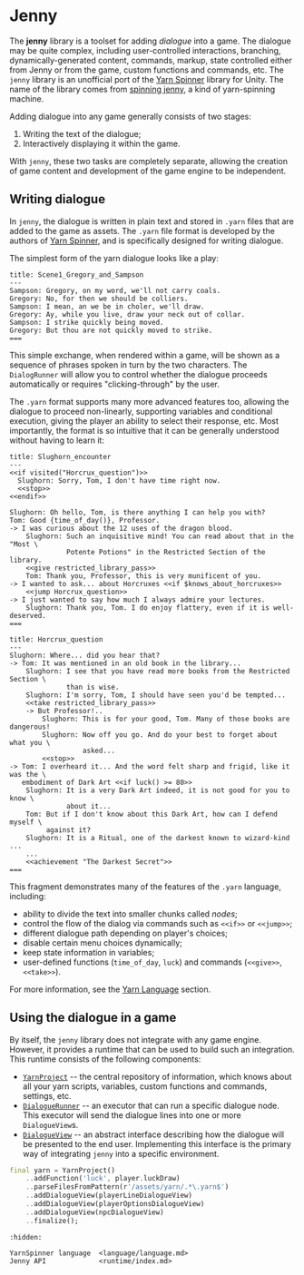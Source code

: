 # Jenny

The **jenny** library is a toolset for adding *dialogue* into a game. The dialogue may be quite 
complex, including user-controlled interactions, branching, dynamically-generated content, commands, 
markup, state controlled either from Jenny or from the game, custom functions and commands, etc. 
The `jenny` library is an unofficial port of the [Yarn Spinner] library for Unity. The name of the
library comes from [spinning jenny], a kind of yarn-spinning machine.

Adding dialogue into any game generally consists of two stages:

1. Writing the text of the dialogue;
2. Interactively displaying it within the game.

With `jenny`, these two tasks are completely separate, allowing the creation of game content and
development of the game engine to be independent.

[Yarn Spinner]: https://docs.yarnspinner.dev/
[spinning jenny]: https://en.wikipedia.org/wiki/Spinning_jenny


## Writing dialogue

In `jenny`, the dialogue is written in plain text and stored in `.yarn` files that are added
to the game as assets. The `.yarn` file format is developed by the authors of [Yarn Spinner], and
is specifically designed for writing dialogue.

The simplest form of the yarn dialogue looks like a play:

```yarn
title: Scene1_Gregory_and_Sampson
---
Sampson: Gregory, on my word, we'll not carry coals.
Gregory: No, for then we should be colliers.
Sampson: I mean, an we be in choler, we'll draw.
Gregory: Ay, while you live, draw your neck out of collar.
Sampson: I strike quickly being moved.
Gregory: But thou are not quickly moved to strike.
===
```

This simple exchange, when rendered within a game, will be shown as a sequence of phrases spoken
in turn by the two characters. The `DialogRunner` will allow you to control whether the dialogue
proceeds automatically or requires "clicking-through" by the user.

The `.yarn` format supports many more advanced features too, allowing the dialogue to proceed
non-linearly, supporting variables and conditional execution, giving the player an ability to
select their response, etc. Most importantly, the format is so intuitive that it can be generally
understood without having to learn it:

```yarn
title: Slughorn_encounter
---
<<if visited("Horcrux_question")>>
  Slughorn: Sorry, Tom, I don't have time right now.
  <<stop>>
<<endif>>

Slughorn: Oh hello, Tom, is there anything I can help you with?
Tom: Good {time_of_day()}, Professor.
-> I was curious about the 12 uses of the dragon blood.
    Slughorn: Such an inquisitive mind! You can read about that in the "Most \
              Potente Potions" in the Restricted Section of the library.
    <<give restricted_library_pass>>
    Tom: Thank you, Professor, this is very munificent of you.
-> I wanted to ask... about Horcruxes <<if $knows_about_horcruxes>>
    <<jump Horcrux_question>>
-> I just wanted to say how much I always admire your lectures.
    Slughorn: Thank you, Tom. I do enjoy flattery, even if it is well-deserved.
===

title: Horcrux_question
---
Slughorn: Where... did you hear that?
-> Tom: It was mentioned in an old book in the library...
    Slughorn: I see that you have read more books from the Restricted Section \
              than is wise.
    Slughorn: I'm sorry, Tom, I should have seen you'd be tempted...
    <<take restricted_library_pass>>
    -> But Professor!..
        Slughorn: This is for your good, Tom. Many of those books are dangerous!
        Slughorn: Now off you go. And do your best to forget about what you \
                  asked...
        <<stop>>
-> Tom: I overheard it... And the word felt sharp and frigid, like it was the \
   embodiment of Dark Art <<if luck() >= 80>>
    Slughorn: It is a very Dark Art indeed, it is not good for you to know \
              about it...
    Tom: But if I don't know about this Dark Art, how can I defend myself \
         against it?
    Slughorn: It is a Ritual, one of the darkest known to wizard-kind ...
    ...
    <<achievement "The Darkest Secret">>
===
```

This fragment demonstrates many of the features of the `.yarn` language, including:

- ability to divide the text into smaller chunks called *nodes*;
- control the flow of the dialog via commands such as `<<if>>` or `<<jump>>`;
- different dialogue path depending on player's choices;
- disable certain menu choices dynamically;
- keep state information in variables;
- user-defined functions (`time_of_day`, `luck`) and commands (`<<give>>`, `<<take>>`).

For more information, see the [Yarn Language](language/language.md) section.


## Using the dialogue in a game

By itself, the `jenny` library does not integrate with any game engine. However, it provides a
runtime that can be used to build such an integration. This runtime consists of the following
components:

- [`YarnProject`](runtime/yarn_project.md) -- the central repository of information, which knows
  about all your yarn scripts, variables, custom functions and commands, settings, etc.
- [`DialogueRunner`](runtime/dialogue_runner.md) -- an executor that can run a specific dialogue
  node. This executor will send the dialogue lines into one or more `DialogueView`s.
- [`DialogueView`](runtime/dialogue_view.md) -- an abstract interface describing how the dialogue
  will be presented to the end user. Implementing this interface is the primary way of integrating
  `jenny` into a specific environment.

```dart
final yarn = YarnProject()
    ..addFunction('luck', player.luckDraw)
    ..parseFilesFromPattern(r'/assets/yarn/.*\.yarn$')
    ..addDialogueView(playerLineDialogueView)
    ..addDialogueView(playerOptionsDialogueView)
    ..addDialogueView(npcDialogueView)
    ..finalize();
```


```{toctree}
:hidden:

YarnSpinner language  <language/language.md>
Jenny API             <runtime/index.md>
```
